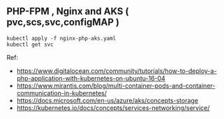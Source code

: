 ## PHP-FPM , Nginx and AKS ( pvc,scs,svc,configMAP )
```
kubectl apply -f nginx-php-aks.yaml
kubectl get svc
```

Ref: </br>
* https://www.digitalocean.com/community/tutorials/how-to-deploy-a-php-application-with-kubernetes-on-ubuntu-16-04 </br>
* https://www.mirantis.com/blog/multi-container-pods-and-container-communication-in-kubernetes/ </br>
* https://docs.microsoft.com/en-us/azure/aks/concepts-storage </br>
* https://kubernetes.io/docs/concepts/services-networking/service/ </br>
